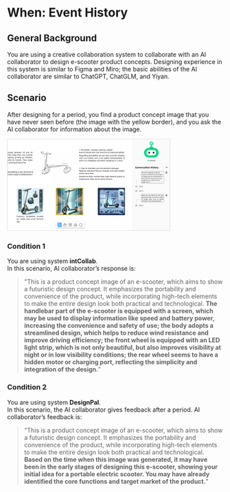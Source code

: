 # When: Event History

## General Background
You are using a creative collaboration system to collaborate with an AI collaborator to design e-scooter product concepts. Designing experience in this system is similar to Figma and Miro; the basic abilities of the AI collaborator are similar to ChatGPT, ChatGLM, and Yiyan.

## Scenario
After designing for a period, you find a product concept image that you have never seen before (the image with the yellow border), and you ask the AI ​​collaborator for information about the image.

<img src="../../img/RQ2/When/Event_History(when)-intro.webp" style="border: .5px solid Gainsboro; max-width: 75%;">

### Condition 1
You are using system **intCollab**.<br>
In this scenario, AI ​​collaborator’s response is:

> "This is a product concept image of an e-scooter, which aims to show a futuristic design concept. It emphasizes the portability and convenience of the product, while incorporating high-tech elements to make the entire design look both practical and technological.
> **The handlebar part of the e-scooter is equipped with a screen, which may be used to display information like speed and battery power, increasing the convenience and safety of use; the body adopts a streamlined design, which helps to reduce wind resistance and improve driving efficiency; the front wheel is equipped with an LED light strip, which is not only beautiful, but also improves visibility at night or in low visibility conditions; the rear wheel seems to have a hidden motor or charging port, reflecting the simplicity and integration of the design.**"

### Condition 2
You are using system **DesignPal**.<br>
In this scenario, the AI ​​collaborator gives feedback after a period. AI collaborator’s feedback is:

> "This is a product concept image of an e-scooter, which aims to show a futuristic design concept. It emphasizes the portability and convenience of the product, while incorporating high-tech elements to make the entire design look both practical and technological.
> **Based on the time when this image was generated, it may have been in the early stages of designing this e-scooter, showing your initial idea for a portable electric scooter. You may have already identified the core functions and target market of the product.**"